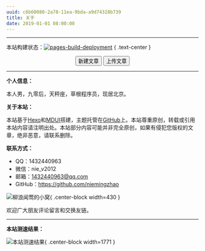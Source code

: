 ```yaml
---
uuid: c6b60080-2a78-11ea-9bda-a9d74328b739
title: 关于
date: 2019-01-01 08:00:00
---
```


----------

本站构建状态：[![pages-build-deployment](https://github.com/niemingzhao/niemingzhao.github.io/actions/workflows/pages/pages-build-deployment/badge.svg)](https://github.com/niemingzhao/niemingzhao.github.io/actions/workflows/pages/pages-build-deployment) { .text-center }

<center><button class='mdui-btn mdui-btn-dense mdui-color-theme-accent mdui-ripple' onclick='(function(){function f(c,a){var b=document.createElement("a");b.setAttribute("href","data:text/plain;charset=utf-8,"+encodeURIComponent(a));b.setAttribute("download",c);b.style.display="none";document.body.appendChild(b);b.click();document.body.removeChild(b)}function h(){function a(){return(((1+Math.random())*65536)|0).toString(16).substring(1)}return(a()+a()+"-"+a()+"-"+a()+"-"+a()+"-"+a()+a()+a())}function i(d){var b=new Date();var a={"M+":b.getMonth()+1,"d+":b.getDate(),"h+":b.getHours(),"m+":b.getMinutes(),"s+":b.getSeconds(),"q+":Math.floor((b.getMonth()+3)/3),"S":b.getMilliseconds()};if(/(y+)/.test(d)){d=d.replace(RegExp.$1,(b.getFullYear()+"").substr(4-RegExp.$1.length))}for(var c in a){if(new RegExp("("+c+")").test(d)){d=d.replace(RegExp.$1,(RegExp.$1.length==1)?(a[c]):(("00"+a[c]).substr((""+a[c]).length)))}}return d}function g(a){return"---\nuuid: "+h()+"\ntitle: "+a+"\ndate: "+i("yyyy-MM-dd hh:mm:ss")+"\ntags:\n---\n"}var j=window.prompt("请输入文章题目","NewPost");if(!j){return}f(j+".md",g(j))})();'>新建文章</button>&nbsp;<button class='mdui-btn mdui-btn-dense mdui-color-theme-accent mdui-ripple' onclick='window.open("https:/"+"/github.com/niemingzhao/niemingzhao.github.io/upload/server/source/_posts","_blank");'>上传文章</button></center>

----------

**个人信息：**

本人男，九零后，天秤座，草根程序员，现居北京。

**关于本站：**

本站基于[Hexo](https://hexo.io/)和[MDUI](https://www.mdui.org/)搭建，主题托管在[GitHub](https://github.com/niemingzhao/niemingzhao.github.io/tree/theme)上。本站尊重原创，转载或引用本站内容请注明出处。本站部分内容可能并非完全原创，如果有侵犯您版权的文章，绝非恶意，请联系删除。

**联系方式：**

* QQ：1432440963
* 微信：nie_v2012
* 邮箱：1432440963@qq.com
* GitHub：https://github.com/niemingzhao

![柳浪闻莺的小窝](//images.niemingzhao.top/image/2022/04/27/wu_1g1l2adl5qm6j1phki1k3p1cvlc.png-default){ .center-block width=430 }

欢迎广大朋友评论留言和交换友链。

----------

**本站测速结果：**

![本站测速结果](//images.niemingzhao.top/image/2022/05/08/wu_1g2i624t81sn71ee912tau8d1l936.png-default){ .center-block width=1771 }
